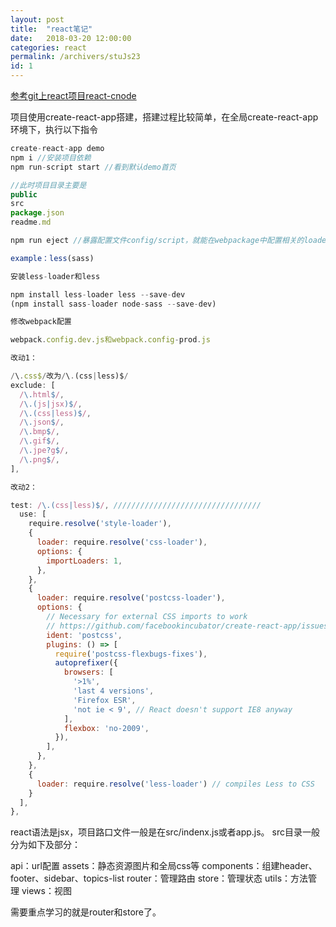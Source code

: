 ```yaml
---
layout: post
title:  "react笔记"
date:   2018-03-20 12:00:00
categories: react
permalink: /archivers/stuJs23
id: 1
---
```

[参考git上react项目react-cnode](https://github.com/hopepdm/react-cnode)

项目使用create-react-app搭建，搭建过程比较简单，在全局create-react-app环境下，执行以下指令
```javascript
create-react-app demo
npm i //安装项目依赖
npm run-script start //看到默认demo首页

//此时项目目录主要是
public
src
package.json
readme.md

npm run eject //暴露配置文件config/script，就能在webpackage中配置相关的loader等等。

example：less(sass)

安装less-loader和less

npm install less-loader less --save-dev
(npm install sass-loader node-sass --save-dev)

修改webpack配置

webpack.config.dev.js和webpack.config-prod.js

改动1：

/\.css$/改为/\.(css|less)$/
exclude: [
  /\.html$/,
  /\.(js|jsx)$/,
  /\.(css|less)$/,
  /\.json$/,
  /\.bmp$/,
  /\.gif$/,
  /\.jpe?g$/,
  /\.png$/,
],

改动2：

test: /\.(css|less)$/, /////////////////////////////////
  use: [
    require.resolve('style-loader'),
    {
      loader: require.resolve('css-loader'),
      options: {
        importLoaders: 1,
      },
    },
    {
      loader: require.resolve('postcss-loader'),
      options: {
        // Necessary for external CSS imports to work
        // https://github.com/facebookincubator/create-react-app/issues/2677
        ident: 'postcss',
        plugins: () => [
          require('postcss-flexbugs-fixes'),
          autoprefixer({
            browsers: [
              '>1%',
              'last 4 versions',
              'Firefox ESR',
              'not ie < 9', // React doesn't support IE8 anyway
            ],
            flexbox: 'no-2009',
          }),
        ],
      },
    },
    {
      loader: require.resolve('less-loader') // compiles Less to CSS
    }
  ],
},

```
react语法是jsx，项目路口文件一般是在src/indenx.js或者app.js。
src目录一般分为如下及部分：

api：url配置
assets：静态资源图片和全局css等
components：组建header、footer、sidebar、topics-list
router：管理路由
store：管理状态
utils：方法管理
views：视图

需要重点学习的就是router和store了。

